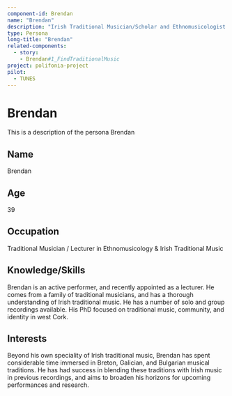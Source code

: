 ```yaml
---
component-id: Brendan
name: "Brendan"
description: "Irish Traditional Musician/Scholar and Ethnomusicologist."
type: Persona
long-title: "Brendan"
related-components:
  - story:
    - Brendan#1_FindTraditionalMusic
project: polifonia-project
pilot: 
  - TUNES
---
```


# Brendan

This is a description of the persona Brendan

## Name
Brendan

## Age
39

## Occupation
Traditional Musician / Lecturer in Ethnomusicology & Irish Traditional Music

## Knowledge/Skills
Brendan is an active performer, and recently appointed as a lecturer. He comes from a family of traditional musicians, and has a thorough understanding of Irish traditional music. He has a number of solo and group recordings available. His PhD focused on traditional music, community, and identity in west Cork.

## Interests
Beyond his own speciality of Irish traditional music, Brendan has spent considerable time immersed in Breton, Galician, and Bulgarian musical traditions. He has had success in blending these traditions with Irish music in previous recordings, and aims to broaden his horizons for upcoming performances and research.
